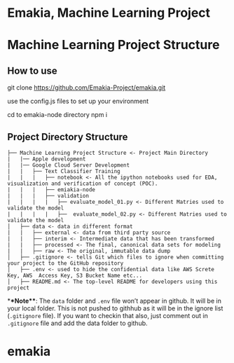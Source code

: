 # Emakia, Machine Learning Project

# Machine Learning Project Structure

## How to use

git clone https://github.com/Emakia-Project/emakia.git

use the config.js files to set up your environment

cd to emakia-node directory
npm i

## Project Directory Structure

```
├── Machine Learning Project Structure <- Project Main Directory
|   |── Apple development
|   |── Google Cloud Server Development
|   |   ├── Text Classifier Training
|   |   |   ├── notebook <- All the ipython notebooks used for EDA, visualization and verification of concept (POC).
|   |   |   ├── emiakia-node
|   |   |   ├── validation
|   |   |   |   ├── evaluate_model_01.py <- Different Matries used to validate the model
|   |   |   |   ├──  evaluate_model_02.py <- Different Matries used to validate the model
│   ├── data <- data in different format
|   |   ├── external <- data from third party source
|   |   ├── interim <- Intermediate data that has been transformed
|   |   ├── processed <- The final, canonical data sets for modeling
|   |   ├── raw <- The original, immutable data dump
│   ├── .gitignore <- tells Git which files to ignore when committing your project to the GitHub repository
│   ├── .env <- used to hide the confidential data like AWS Screte Key, AWS  Access Key, S3 Bucket Name etc...
│   ├── README.md <- The top-level README for developers using this project
```

\***\*Note\*\***: The `data` folder and `.env` file won’t appear in github. It will be in your local folder. This is not pushed to githhub as it will be in the ignore list (`.gitignore` file). If you want to checkin that also, just comment out in `.gitignore` file and add the data folder to github.

# emakia
